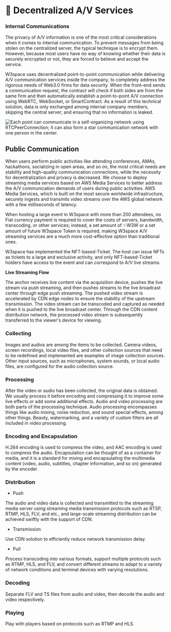 # 🥫 Decentralized A/V Services

### Internal Communications&#x20;

The privacy of A/V information is one of the most critical considerations when it comes to internal communication. To prevent messages from being stolen on the centralized server, the typical technique is to encrypt them. However, because most users have no way of knowing whether their data is securely encrypted or not, they are forced to believe and accept the service.

W3space uses decentralized point-to-point communication while delivering A/V communication services inside the company, to completely address the rigorous needs of Web3.0 firms for data security. When the front-end sends a communication request, the contract will check if both sides are from the same firm and then automatically establish a point-to-point A/V connection using WebRTC, WebSocket, or SmartContract. As a result of this technical solution, data is only exchanged among internal company members, skipping the central server, and ensuring that no information is leaked.

![Each point can communicate in a self-organizing network using RTCPeerConnection; it can also form a star communication network with one person in the center.](https://lh4.googleusercontent.com/xBtLqWGa4igShttgfvkrdJObpjGirirKsxKANYo1c31S\_YFqSEbXGA\_XICstEEmUWVZMeq1WPmmzEJGLWB2LyKBGjYKn3KnNwC5lDFP4GDy0tAjBsQ57u6tFAlM4H0CTm2I-I1m0)

###

## Public Communication&#x20;

When users perform public activities like attending conferences, AMAs, hackathons, socializing in open areas, and so on, the most critical needs are stability and high-quality communication connections, while the necessity for decentralization and privacy is decreased. We choose to deploy streaming media services based on AWS Media Services to better address the A/V communication demands of users during public activities. AWS Media Services, which is built on the most secure worldwide infrastructure, securely ingests and transmits video streams over the AWS global network with a few milliseconds of latency.

When hosting a large event in W3space with more than 200 attendees, no Fiat currency payment is required to cover the costs of servers, bandwidth, transcoding, or other services; instead, a set amount of ✨W3W or a set amount of future W3space Token is required, making W3space A/V streaming services are a much more cost-effective option than traditional ones.

W3space has implemented the NFT-based-Ticket. The host can issue NFTs as tickets to a large and exclusive activity, and only NFT-based-Ticket holders have access to the event and can correspond to A/V live streams.

**Live Streaming Flow**

The anchor receives live content via the acquisition device, pushes the live stream via push streaming, and then pushes streams to the live broadcast center through edge push streaming. The pushed video stream is accelerated by CDN edge nodes to ensure the stability of the upstream transmission. The video stream can be transcoded and captured as needed when it is pushed to the live broadcast center. Through the CDN content distribution network, the processed video stream is subsequently transferred to the viewer's device for viewing.

### Collecting&#x20;

Images and audios are among the items to be collected. Camera videos, screen recordings, local video files, and other collection sources that need to be redefined and implemented are examples of image collection sources. Other input sources, such as microphones, system sounds, or local audio files, are configured for the audio collection source.&#x20;

### Processing&#x20;

After the video or audio has been collected, the original data is obtained. We usually process it before encoding and compressing it to improve some live effects or add some additional effects. Audio and video processing are both parts of the processing technique. Audio processing encompasses things like audio mixing, noise reduction, and sound special effects, among other things. Beauty, watermarking, and a variety of custom filters are all included in video processing.&#x20;

### Encoding and Encapsulation&#x20;

H.264 encoding is used to compress the video, and AAC encoding is used to compress the audio. Encapsulation can be thought of as a container for media, and it is a standard for mixing and encapsulating the multimedia content (video, audio, subtitles, chapter information, and so on) generated by the encoder.&#x20;

### Distribution&#x20;

* Push&#x20;

The audio and video data is collected and transmitted to the streaming media server using streaming media transmission protocols such as RTSP, RTMP, HLS, FLV, and etc., and large-scale streaming distribution can be achieved swiftly with the support of CDN.&#x20;

* Transmission&#x20;

Use CDN solution to efficiently reduce network transmission delay.&#x20;

* Pull&#x20;

Process transcoding into various formats, support multiple protocols such as RTMP, HLS, and FLV, and convert different streams to adapt to a variety of network conditions and terminal devices with varying resolutions.&#x20;

### Decoding&#x20;

Separate FLV and TS files from audio and video, then decode the audio and video respectively.&#x20;

### Playing&#x20;

Play with players based on protocols such as RTMP and HLS.
